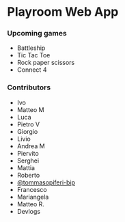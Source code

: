 # Playroom Web App

### Upcoming games

- Battleship
- Tic Tac Toe
- Rock paper scissors
- Connect 4

### Contributors

- Ivo
- Matteo M
- Luca
- Pietro V
- Giorgio
- Livio
- Andrea M
- Piervito
- Serghei
- Mattia
- Roberto
- [@tommasopiferi-bip](https://github.com/tommasopiferi-bip)
- Francesco
- Mariangela
- Matteo R.
- Devlogs
